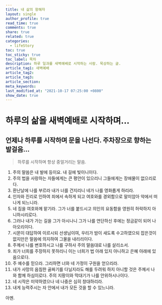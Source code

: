 ```yaml
---
title: 내 삶의 항해자
layout: single
author_profile: true
read_time: true
comments: true
share: true
related: true
categories:
  - lifeStory
toc: true
toc_sticky: true
toc_label: 목차
description: 하루 일과를 새벽예배로 시작하는 사람. 묵상하는 글.
article_tag1: 새벽예배
article_tag2:
article_tag3:
article_section:
meta_keywords:
last_modified_at: "2021-10-17 07:25:00 +0800"
show_date: true
---
```


# 하루의 삶을 새벽예배로 시작하며...

## 언제나 하루를 시작하며 문을 나선다. 주차장으로 향하는 발걸음...

> 하루를 시작하며 항상 중얼거리는 말씀.

1. 주의 말씀은 내 발에 등이요. 내 길에 빛이니이다.
2. 주의 법을 사랑하는 자들에게는 큰 평안이 있으리니 그들에게는 장애물이 없으리로다.
3. 환난날에 나를 부르라 내가 너를 건지리니 네가 나를 영화롭게 하리라.
4. 인자와 진리로 인하여 죄에서 속하게 되고 여호와를 경외함으로 말미암아 악에서 떠나게 되느니라.
5. 네 짐을 여호와께 맡기라. 그가 너를 붙드시고 의인의 요동함을 영원히 허락하지 아니하시리로다.
6. 그러나 내가 가는 길을 그가 아시나니 그가 나를 연단하신 후에는 정금같이 되어 나아오리이다.
7. 시몬이 대답하여 이르시되 선생님이여, 우리가 밤이 새도록 수고하였으되 잡은것이 없지만은 말씀에 의지하여 그물을 내리리이다.
8. 주께서 나를 변호하시고 나를 구하사 주의 말씀대로 나를 살리소서.
9. 죄가 너희를 주장하지 못하리니 이는 너희가 법 아래 있지 아니하고 은혜 아래에 있음으로다.
10. 주 예수를 믿으라. 그리하면 너와 네 가정이 구원을 얻으리라.
11. 내가 사망의 음침한 골짜기를 다닐지라도 해를 두려워 하지 아니할 것은 주께서 나와 함께 하심이로다. 주의 지팡이와 막대기가 나를 안위하시나이다.
12. 네 시작은 미약하였으나 네 나중은 심히 창대하리라.
13. 내게 능력주시는 자 안에서 내가 모든 것을 할 수 있느니라.

아멘.
